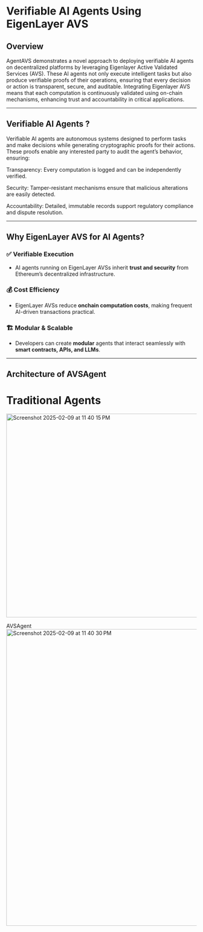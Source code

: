 # Verifiable AI Agents Using EigenLayer AVS

## Overview

AgentAVS demonstrates a novel approach to deploying verifiable AI agents on decentralized platforms by leveraging Eigenlayer Active Validated Services (AVS). These AI agents not only execute intelligent tasks but also produce verifiable proofs of their operations, ensuring that every decision or action is transparent, secure, and auditable. Integrating Eigenlayer AVS means that each computation is continuously validated using on-chain mechanisms, enhancing trust and accountability in critical applications.


---

## Verifiable AI Agents ? 
Verifiable AI agents are autonomous systems designed to perform tasks and make decisions while generating cryptographic proofs for their actions. These proofs enable any interested party to audit the agent’s behavior, ensuring:

Transparency: Every computation is logged and can be independently verified.

Security: Tamper-resistant mechanisms ensure that malicious alterations are easily detected.

Accountability: Detailed, immutable records support regulatory compliance and dispute resolution.

---

## Why EigenLayer AVS for AI Agents?

### ✅ **Verifiable Execution**
- AI agents running on EigenLayer AVSs inherit **trust and security** from Ethereum’s decentralized infrastructure.

### 💰 **Cost Efficiency**
- EigenLayer AVSs reduce **onchain computation costs**, making frequent AI-driven transactions practical.

### 🏗 **Modular & Scalable**
- Developers can create **modular** agents that interact seamlessly with **smart contracts, APIs, and LLMs**.

---

## Architecture of AVSAgent

# Traditional Agents 
<img width="539" alt="Screenshot 2025-02-09 at 11 40 15 PM" src="https://github.com/user-attachments/assets/9c944423-2ef2-4f7e-a53d-093f019bd820" />

AVSAgent
<img width="785" alt="Screenshot 2025-02-09 at 11 40 30 PM" src="https://github.com/user-attachments/assets/7b4377f5-7352-4914-bf04-f64d8bbfca26" />




